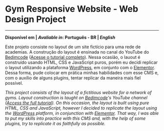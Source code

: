 # Gym Responsive Website - Web Design Project

---
**Disponível em | _Avaliable in_: Português - BR | _English_**

Este projeto consiste no layout de um site fictício para uma rede de academias. A construção do layout é ensinada no canal do YouTube do [Bedimcode](https://www.youtube.com/@Bedimcode) ([Acesse o tutorial completo](https://www.youtube.com/watch?v=ddaY0rHqMxM)). Nessa ocasião, o lauout é construído usando HTML, CSS e JavaScript puros, porém eu decidi replicar o layout utilizando a plataforma [WordPress](https://wordpress.org/), em conjunto com o [Elementor](https://elementor.com/). Dessa forma, pude colocar em prática minhas habilidades com esse CMS e, com o auxílio de alguns plugins, tentar replicar da maneira mais fiel possível.

*This project consists of the layout of a fictitious website for a network of gyms. Layout construction is taught on [Bedimcode](https://www.youtube.com/@Bedimcode)'s YouTube channel ([Access the full tutorial](https://www.youtube.com/watch?v=ddaY0rHqMxM)). On this occasion, the layout is built using pure HTML, CSS and JavaScript, however I decided to replicate the layout using the [WordPress](https://wordpress.org/) platform, in conjunction with [Elementor](https://elementor.com/). That way, I was able to put my skills into practice with this CMS and, with the help of some plugins, try to replicate it as faithfully as possible.*